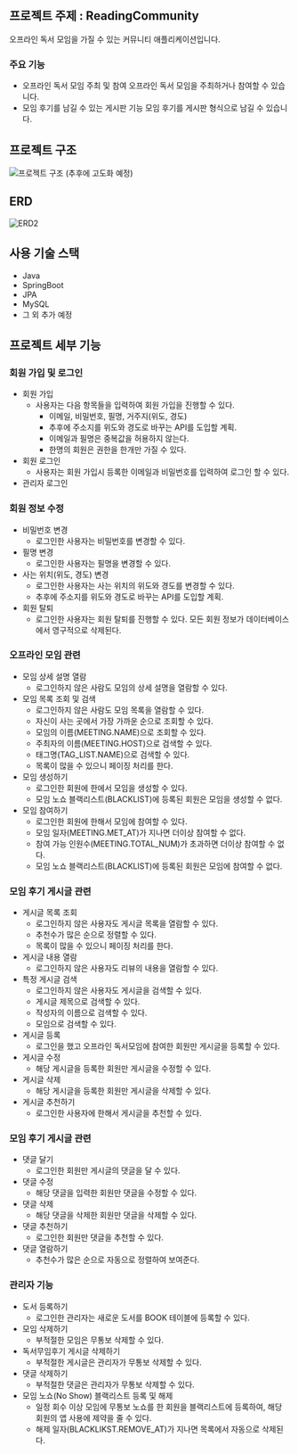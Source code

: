 ## 프로젝트 주제 : ReadingCommunity
오프라인 독서 모임을 가질 수 있는 커뮤니티 애플리케이션입니다.

### 주요 기능
* 오프라인 독서 모임 주최 및 참여
오프라인 독서 모임을 주최하거나 참여할 수 있습니다.
* 모임 후기를 남길 수 있는 게시판 기능
모임 후기를 게시판 형식으로 남길 수 있습니다.

## 프로젝트 구조
![프로젝트 구조](https://github.com/YongWanJin/MyCommunity/assets/85136560/e7ee03a7-39ad-46e8-ac3f-a89cb9ef6fed)
(추후에 고도화 예정)

## ERD
![ERD2](https://github.com/YongWanJin/MyCommunity/assets/85136560/6cce47b5-b6fc-46ec-befe-6fe75a4d8aca)

## 사용 기술 스택
* Java
* SpringBoot
* JPA
* MySQL
* 그 외 추가 예정

## 프로젝트 세부 기능

### 회원 가입 및 로그인
* 회원 가입
  + 사용자는 다음 항목들을 입력하여 회원 가입을 진행할 수 있다.
    - 이메일, 비밀번호, 필명, 거주지(위도, 경도)
    - 추후에 주소지를 위도와 경도로 바꾸는 API를 도입할 계획.
    - 이메일과 필명은 중복값을 허용하지 않는다.
    - 한명의 회원은 권한을 한개만 가질 수 있다.
* 회원 로그인
  + 사용자는 회원 가입시 등록한 이메일과 비밀번호를 입력하여 로그인 할 수 있다.
* 관리자 로그인

### 회원 정보 수정
* 비밀번호 변경
  + 로그인한 사용자는 비밀번호를 변경할 수 있다.
* 필명 변경
  + 로그인한 사용자는 필명을 변경할 수 있다.
* 사는 위치(위도, 경도) 변경
  + 로그인한 사용자는 사는 위치의 위도와 경도를 변경할 수 있다.
  + 추후에 주소지를 위도와 경도로 바꾸는 API를 도입할 계획.
* 회원 탈퇴
  + 로그인한 사용자는 회원 탈퇴를 진행할 수 있다. 모든 회원 정보가 데이터베이스에서 영구적으로 삭제된다.
 
### 오프라인 모임 관련
* 모임 상세 설명 열람
  + 로그인하지 않은 사람도 모임의 상세 설명을 열람할 수 있다.
* 모임 목록 조회 및 검색
  + 로그인하지 않은 사람도 모임 목록을 열람할 수 있다.
  + 자신이 사는 곳에서 가장 가까운 순으로 조회할 수 있다.
  + 모임의 이름(MEETING.NAME)으로 조회할 수 있다.
  + 주최자의 이름(MEETING.HOST)으로 검색할 수 있다.
  + 태그명(TAG_LIST.NAME)으로 검색할 수 있다.
  + 목록이 많을 수 있으니 페이징 처리를 한다.
* 모임 생성하기
  + 로그인한 회원에 한에서 모임을 생성할 수 있다.
  + 모임 노쇼 블랙리스트(BLACKLIST)에 등록된 회원은 모임을 생성할 수 없다.
* 모임 참여하기
  + 로그인한 회원에 한해서 모임에 참여할 수 있다.
  + 모임 일자(MEETING.MET_AT)가 지나면 더이상 참여할 수 없다.
  + 참여 가능 인원수(MEETING.TOTAL_NUM)가 초과하면 더이상 참여할 수 없다.
  + 모임 노쇼 블랙리스트(BLACKLIST)에 등록된 회원은 모임에 참여할 수 없다.

### 모임 후기 게시글 관련
* 게시글 목록 조회
  + 로그인하지 않은 사용자도 게시글 목록을 열람할 수 있다.
  + 추천수가 많은 순으로 정렬할 수 있다.
  + 목록이 많을 수 있으니 페이징 처리를 한다.
* 게시글 내용 열람
  + 로그인하지 않은 사용자도 리뷰의 내용을 열람할 수 있다.
* 특정 게시글 검색
  + 로그인하지 않은 사용자도 게시글을 검색할 수 있다.
  + 게시글 제목으로 검색할 수 있다.
  + 작성자의 이름으로 검색할 수 있다.
  + 모임으로 검색할 수 있다.
* 게시글 등록
  + 로그인을 했고 오프라인 독서모임에 참여한 회원만 게시글을 등록할 수 있다.
* 게시글 수정
  + 해당 게시글을 등록한 회원만 게시글을 수정할 수 있다.
* 게시글 삭제
  + 해당 게시글을 등록한 회원만 게시글을 삭제할 수 있다.
* 게시글 추천하기
  + 로그인한 사용자에 한해서 게시글을 추천할 수 있다.

### 모임 후기 게시글 관련
* 댓글 달기
  + 로그인한 회원만 게시글의 댓글을 달 수 있다.
* 댓글 수정
  + 해당 댓글을 입력한 회원만 댓글을 수정할 수 있다.
* 댓글 삭제
  + 해당 댓글을 삭제한 회원만 댓글을 삭제할 수 있다.
* 댓글 추천하기
  + 로그인한 회원만 댓글을 추천할 수 있다.
* 댓글 열람하기
  + 추천수가 많은 순으로 자동으로 정렬하여 보여준다.


### 관리자 기능
* 도서 등록하기
  + 로그인한 관리자는 새로운 도서를 BOOK 테이블에 등록할 수 있다.
* 모임 삭제하기
  + 부적절한 모임은 무통보 삭제할 수 있다.
* 독서무임후기 게시글 삭제하기
  + 부적절한 게시글은 관리자가 무통보 삭제할 수 있다.
* 댓글 삭제하기
  + 부적절한 댓글은 관리자가 무통보 삭제할 수 있다.
* 모임 노쇼(No Show) 블랙리스트 등록 및 해제
  + 일정 회수 이상 모임에 무통보 노쇼를 한 회원을 블랙리스트에 등록하여, 해당 회원의 앱 사용에 제약을 줄 수 있다.
  + 해제 일자(BLACKLIKST.REMOVE_AT)가 지나면 목록에서 자동으로 삭제된다.

  
